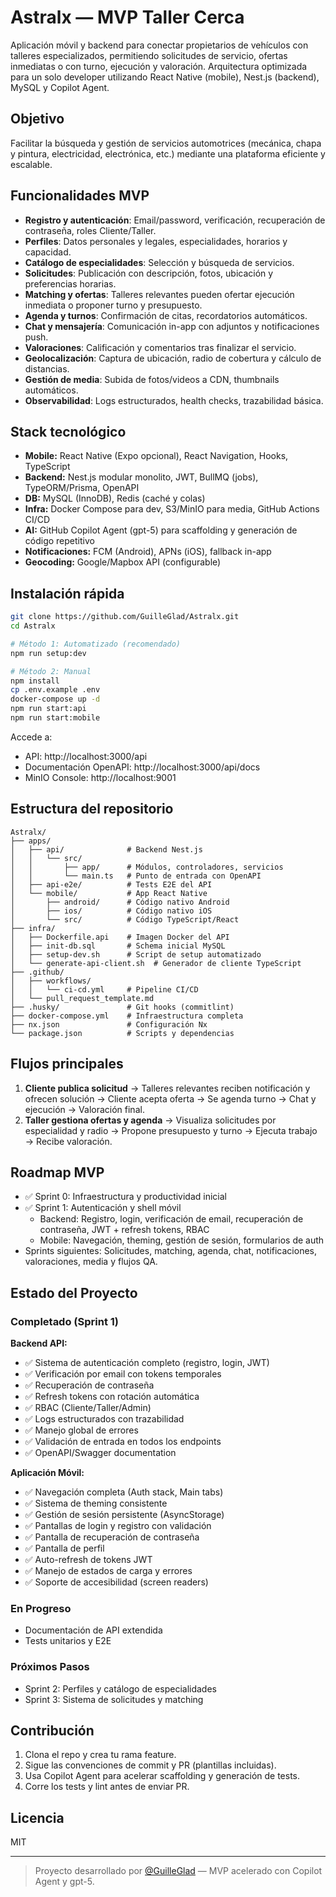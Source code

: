 # Astralx — MVP Taller Cerca

Aplicación móvil y backend para conectar propietarios de vehículos con talleres especializados, permitiendo solicitudes de servicio, ofertas inmediatas o con turno, ejecución y valoración. Arquitectura optimizada para un solo developer utilizando React Native (mobile), Nest.js (backend), MySQL y Copilot Agent.

## Objetivo

Facilitar la búsqueda y gestión de servicios automotrices (mecánica, chapa y pintura, electricidad, electrónica, etc.) mediante una plataforma eficiente y escalable.

## Funcionalidades MVP

- **Registro y autenticación**: Email/password, verificación, recuperación de contraseña, roles Cliente/Taller.
- **Perfiles**: Datos personales y legales, especialidades, horarios y capacidad.
- **Catálogo de especialidades**: Selección y búsqueda de servicios.
- **Solicitudes**: Publicación con descripción, fotos, ubicación y preferencias horarias.
- **Matching y ofertas**: Talleres relevantes pueden ofertar ejecución inmediata o proponer turno y presupuesto.
- **Agenda y turnos**: Confirmación de citas, recordatorios automáticos.
- **Chat y mensajería**: Comunicación in-app con adjuntos y notificaciones push.
- **Valoraciones**: Calificación y comentarios tras finalizar el servicio.
- **Geolocalización**: Captura de ubicación, radio de cobertura y cálculo de distancias.
- **Gestión de media**: Subida de fotos/videos a CDN, thumbnails automáticos.
- **Observabilidad**: Logs estructurados, health checks, trazabilidad básica.

## Stack tecnológico

- **Mobile:** React Native (Expo opcional), React Navigation, Hooks, TypeScript
- **Backend:** Nest.js modular monolito, JWT, BullMQ (jobs), TypeORM/Prisma, OpenAPI
- **DB:** MySQL (InnoDB), Redis (caché y colas)
- **Infra:** Docker Compose para dev, S3/MinIO para media, GitHub Actions CI/CD
- **AI:** GitHub Copilot Agent (gpt-5) para scaffolding y generación de código repetitivo
- **Notificaciones:** FCM (Android), APNs (iOS), fallback in-app
- **Geocoding:** Google/Mapbox API (configurable)

## Instalación rápida

```bash
git clone https://github.com/GuilleGlad/Astralx.git
cd Astralx

# Método 1: Automatizado (recomendado)
npm run setup:dev

# Método 2: Manual
npm install
cp .env.example .env
docker-compose up -d
npm run start:api
npm run start:mobile
```

Accede a:

- API: http://localhost:3000/api
- Documentación OpenAPI: http://localhost:3000/api/docs
- MinIO Console: http://localhost:9001

## Estructura del repositorio

```
Astralx/
├── apps/
│   ├── api/              # Backend Nest.js
│   │   └── src/
│   │       ├── app/      # Módulos, controladores, servicios
│   │       └── main.ts   # Punto de entrada con OpenAPI
│   ├── api-e2e/          # Tests E2E del API
│   └── mobile/           # App React Native
│       ├── android/      # Código nativo Android
│       ├── ios/          # Código nativo iOS
│       └── src/          # Código TypeScript/React
├── infra/
│   ├── Dockerfile.api    # Imagen Docker del API
│   ├── init-db.sql       # Schema inicial MySQL
│   ├── setup-dev.sh      # Script de setup automatizado
│   └── generate-api-client.sh  # Generador de cliente TypeScript
├── .github/
│   ├── workflows/
│   │   └── ci-cd.yml     # Pipeline CI/CD
│   └── pull_request_template.md
├── .husky/               # Git hooks (commitlint)
├── docker-compose.yml    # Infraestructura completa
├── nx.json               # Configuración Nx
└── package.json          # Scripts y dependencias
```

## Flujos principales

1. **Cliente publica solicitud** → Talleres relevantes reciben notificación y ofrecen solución → Cliente acepta oferta → Se agenda turno → Chat y ejecución → Valoración final.
2. **Taller gestiona ofertas y agenda** → Visualiza solicitudes por especialidad y radio → Propone presupuesto y turno → Ejecuta trabajo → Recibe valoración.

## Roadmap MVP

- ✅ Sprint 0: Infraestructura y productividad inicial
- ✅ Sprint 1: Autenticación y shell móvil
  - Backend: Registro, login, verificación de email, recuperación de contraseña, JWT + refresh tokens, RBAC
  - Mobile: Navegación, theming, gestión de sesión, formularios de auth
- Sprints siguientes: Solicitudes, matching, agenda, chat, notificaciones, valoraciones, media y flujos QA.

## Estado del Proyecto

### Completado (Sprint 1)

**Backend API:**

- ✅ Sistema de autenticación completo (registro, login, JWT)
- ✅ Verificación por email con tokens temporales
- ✅ Recuperación de contraseña
- ✅ Refresh tokens con rotación automática
- ✅ RBAC (Cliente/Taller/Admin)
- ✅ Logs estructurados con trazabilidad
- ✅ Manejo global de errores
- ✅ Validación de entrada en todos los endpoints
- ✅ OpenAPI/Swagger documentation

**Aplicación Móvil:**

- ✅ Navegación completa (Auth stack, Main tabs)
- ✅ Sistema de theming consistente
- ✅ Gestión de sesión persistente (AsyncStorage)
- ✅ Pantallas de login y registro con validación
- ✅ Pantalla de recuperación de contraseña
- ✅ Pantalla de perfil
- ✅ Auto-refresh de tokens JWT
- ✅ Manejo de estados de carga y errores
- ✅ Soporte de accesibilidad (screen readers)

### En Progreso

- Documentación de API extendida
- Tests unitarios y E2E

### Próximos Pasos

- Sprint 2: Perfiles y catálogo de especialidades
- Sprint 3: Sistema de solicitudes y matching

## Contribución

1. Clona el repo y crea tu rama feature.
2. Sigue las convenciones de commit y PR (plantillas incluidas).
3. Usa Copilot Agent para acelerar scaffolding y generación de tests.
4. Corre los tests y lint antes de enviar PR.

## Licencia

MIT

---

> Proyecto desarrollado por [@GuilleGlad](https://github.com/GuilleGlad) — MVP acelerado con Copilot Agent y gpt-5.
